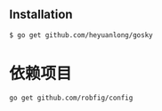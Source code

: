
## Installation

```bash
$ go get github.com/heyuanlong/gosky
```

# 依赖项目

	go get github.com/robfig/config
